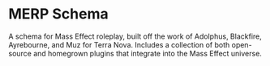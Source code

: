 
# MERP Schema
A schema for Mass Effect roleplay, built off the work of Adolphus, Blackfire, Ayrebourne, and Muz for Terra Nova.
Includes a collection of both open-source and homegrown plugins that integrate into the Mass Effect universe.
